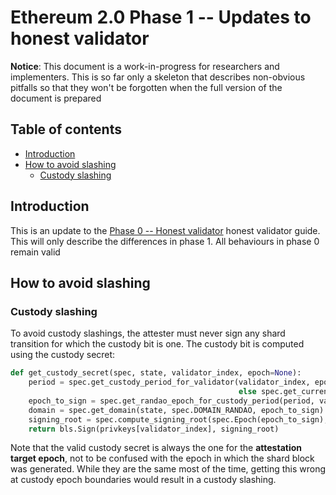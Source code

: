 # Ethereum 2.0 Phase 1 -- Updates to honest validator

**Notice**: This document is a work-in-progress for researchers and implementers. This is so far only a skeleton that describes non-obvious pitfalls so that they won't be forgotten when the full version of the document is prepared

## Table of contents

<!-- TOC -->
<!-- START doctoc generated TOC please keep comment here to allow auto update -->
<!-- DON'T EDIT THIS SECTION, INSTEAD RE-RUN doctoc TO UPDATE -->


- [Introduction](#introduction)
- [How to avoid slashing](#how-to-avoid-slashing)
  - [Custody slashing](#custody-slashing)

<!-- END doctoc generated TOC please keep comment here to allow auto update -->
<!-- /TOC -->

## Introduction

This is an update to the [Phase 0 -- Honest validator](../phase0/validator.md) honest validator guide. This will only describe the differences in phase 1. All behaviours in phase 0 remain valid

## How to avoid slashing

### Custody slashing

To avoid custody slashings, the attester must never sign any shard transition for which the custody bit is one. The custody bit is computed using the custody secret:

```python
def get_custody_secret(spec, state, validator_index, epoch=None):
    period = spec.get_custody_period_for_validator(validator_index, epoch if epoch is not None
                                                   else spec.get_current_epoch(state))
    epoch_to_sign = spec.get_randao_epoch_for_custody_period(period, validator_index)
    domain = spec.get_domain(state, spec.DOMAIN_RANDAO, epoch_to_sign)
    signing_root = spec.compute_signing_root(spec.Epoch(epoch_to_sign), domain)
    return bls.Sign(privkeys[validator_index], signing_root)
```

Note that the valid custody secret is always the one for the **attestation target epoch**, not to be confused with the epoch in which the shard block was generated. While they are the same most of the time, getting this wrong at custody epoch boundaries would result in a custody slashing.
